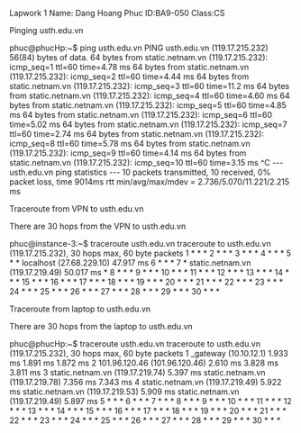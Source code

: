 Lapwork 1 
Name: Dang Hoang Phuc
ID:BA9-050
Class:CS


Pinging usth.edu.vn

phuc@phucHp:~$ ping usth.edu.vn
PING usth.edu.vn (119.17.215.232) 56(84) bytes of data.
64 bytes from static.netnam.vn (119.17.215.232): icmp_seq=1 ttl=60 time=4.78 ms
64 bytes from static.netnam.vn (119.17.215.232): icmp_seq=2 ttl=60 time=4.44 ms
64 bytes from static.netnam.vn (119.17.215.232): icmp_seq=3 ttl=60 time=11.2 ms
64 bytes from static.netnam.vn (119.17.215.232): icmp_seq=4 ttl=60 time=4.60 ms
64 bytes from static.netnam.vn (119.17.215.232): icmp_seq=5 ttl=60 time=4.85 ms
64 bytes from static.netnam.vn (119.17.215.232): icmp_seq=6 ttl=60 time=5.02 ms
64 bytes from static.netnam.vn (119.17.215.232): icmp_seq=7 ttl=60 time=2.74 ms
64 bytes from static.netnam.vn (119.17.215.232): icmp_seq=8 ttl=60 time=5.78 ms
64 bytes from static.netnam.vn (119.17.215.232): icmp_seq=9 ttl=60 time=4.14 ms
64 bytes from static.netnam.vn (119.17.215.232): icmp_seq=10 ttl=60 time=3.15 ms
^C
--- usth.edu.vn ping statistics ---
10 packets transmitted, 10 received, 0% packet loss, time 9014ms
rtt min/avg/max/mdev = 2.736/5.070/11.221/2.215 ms


Traceroute from VPN to usth.edu.vn

There are 30 hops from the VPN to usth.edu.vn

phuc@instance-3:~$ traceroute usth.edu.vn
traceroute to usth.edu.vn (119.17.215.232), 30 hops max, 60 byte packets
 1  * * *
 2  * * *
 3  * * *
 4  * * *
 5  * * localhost (27.68.229.10)  47.917 ms
 6  * * *
 7  * static.netnam.vn (119.17.219.49)  50.017 ms *
 8  * * *
 9  * * *
10  * * *
11  * * *
12  * * *
13  * * *
14  * * *
15  * * *
16  * * *
17  * * *
18  * * *
19  * * *
20  * * *
21  * * *
22  * * *
23  * * *
24  * * *
25  * * *
26  * * *
27  * * *
28  * * *
29  * * *
30  * * *


Traceroute from laptop to usth.edu.vn

There are 30 hops from the laptop to usth.edu.vn

phuc@phucHp:~$ traceroute usth.edu.vn
traceroute to usth.edu.vn (119.17.215.232), 30 hops max, 60 byte packets
 1  _gateway (10.10.12.1)  1.933 ms  1.891 ms  1.872 ms
 2  101.96.120.46 (101.96.120.46)  2.610 ms  3.828 ms  3.811 ms
 3  static.netnam.vn (119.17.219.74)  5.397 ms static.netnam.vn (119.17.219.78)  7.356 ms  7.343 ms
 4  static.netnam.vn (119.17.219.49)  5.922 ms static.netnam.vn (119.17.219.53)  5.909 ms static.netnam.vn (119.17.219.49)  5.897 ms
 5  * * *
 6  * * *
 7  * * *
 8  * * *
 9  * * *
10  * * *
11  * * *
12  * * *
13  * * *
14  * * *
15  * * *
16  * * *
17  * * *
18  * * *
19  * * *
20  * * *
21  * * *
22  * * *
23  * * *
24  * * *
25  * * *
26  * * *
27  * * *
28  * * *
29  * * *
30  * * *

